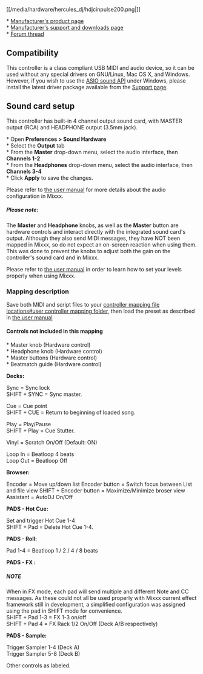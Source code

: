 [[/media/hardware/hercules_dj/hdjcinpulse200.png|]]

\* [Manufacturer's product
page](https://www.hercules.com/en-us/product/djcontrolinpulse200//)  
\* [Manufacturer's support and downloads
page](https://support.hercules.com/en/product/djcontrolinpulse200-en//)  
\* [Forum
thread](https://www.mixxx.org/forums/viewtopic.php?f=7&t=12592)  

## Compatibility

This controller is a class compliant USB MIDI and audio device, so it
can be used without any special drivers on GNU/Linux, Mac OS X, and
Windows. However, if you wish to use the [ASIO sound
API](http://mixxx.org/manual/latest/chapters/configuration.html#audio-api)
under Windows, please install the latest driver package available from
the [Support
page](https://support.hercules.com/en/product/djcontrolinpulse200-en//).

## Sound card setup

This controller has built-in 4 channel output sound card, with MASTER
output (RCA) and HEADPHONE output (3.5mm jack).

\* Open **Preferences \> Sound Hardware**  
\* Select the **Output** tab  
\* From the **Master** drop-down menu, select the audio interface, then
**Channels 1-2**  
\* From the **Headphones** drop-down menu, select the audio interface,
then **Channels 3-4**  
\* Click **Apply** to save the changes.  

Please refer to [the user
manual](https://mixxx.org/manual/latest/en/chapters/example_setups.html#laptop-and-external-usb-audio-interface)
for more details about the audio configuration in Mixxx.

##### Please note:

The **Master** and **Headphone** knobs, as well as the **Master** button
are hardware controls and interact directly with the integrated sound
card's output. Although they also send MIDI messages, they have NOT been
mapped in Mixxx, so do not expect an on-screen reaction when using them.
This was done to prevent the knobs to adjust both the gain on the
controller's sound card and in Mixxx.

Please refer to [the user
manual](https://mixxx.org/manual/latest/en/chapters/djing_with_mixxx.html#djing-gain-staging)
in order to learn how to set your levels properly when using Mixxx.

### Mapping description

Save both MIDI and script files to your [controller mapping file
locations\#user controller mapping
folder](controller%20mapping%20file%20locations#user%20controller%20mapping%20folder),
then load the preset as described in [the user
manual](https://mixxx.org/manual/latest/en/chapters/controlling_mixxx.html#using-midi-hid-controllers)

#### Controls not included in this mapping

\* Master knob (Hardware control)  
\* Headphone knob (Hardware control)  
\* Master buttons (Hardware control)  
\* Beatmatch guide (Hardware control)  

**Decks:**

Sync = Sync lock  
SHIFT + SYNC = Sync master.  

Cue = Cue point  
SHIFT + CUE = Return to beginning of loaded song.  

Play = Play/Pause  
SHIFT + Play = Cue Stutter.  

  
Vinyl = Scratch On/Off (Default: ON)  
  
Loop In = Beatloop 4 beats  
Loop Out = Beatloop Off

  
**Browser:**

Encoder = Move up/down list Encoder button = Switch focus between List
and file view SHIFT + Encoder button = Maximize/Minimize broser view
Assistant = AutoDJ On/Off

  
**PADS - Hot Cue:**  

Set and trigger Hot Cue 1-4  
SHIFT + Pad = Delete Hot Cue 1-4.  

**PADS - Roll:**  

Pad 1-4 = Beatloop 1 / 2 / 4 / 8 beats  
  

**PADS - FX :**  

##### NOTE

When in FX mode, each pad will send multiple and different Note and CC
messages. As these could not all be used properly with Mixxx current
effect framework still in development, a simplified configuration was
assigned using the pad in SHIFT mode for convenience.  
SHIFT + Pad 1-3 = FX 1-3 on/off  
SHIFT + Pad 4 = FX Rack 1/2 On/Off (Deck A/B respectively)  
  

**PADS - Sample:**  
  
Trigger Sampler 1-4 (Deck A)  
Trigger Sampler 5-8 (Deck B)  
  

Other controls as labeled.
